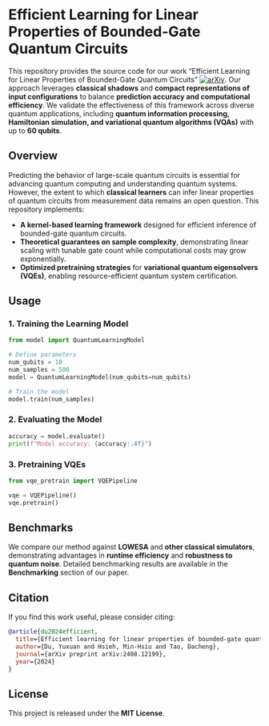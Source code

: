 # **Efficient Learning for Linear Properties of Bounded-Gate Quantum Circuits**
This repository provides the source code for our work “Efficient Learning for Linear Properties of Bounded-Gate Quantum Circuits” [![arXiv](https://img.shields.io/badge/arXiv-2408.12199-blue)](https://arxiv.org/pdf/2408.12199). Our approach leverages **classical shadows** and **compact representations of input configurations** to balance **prediction accuracy and computational efficiency**. We validate the effectiveness of this framework across diverse quantum applications, including **quantum information processing, Hamiltonian simulation, and variational quantum algorithms (VQAs)** with up to **60 qubits**.


## **Overview**
Predicting the behavior of large-scale quantum circuits is essential for advancing quantum computing and understanding quantum systems. However, the extent to which **classical learners** can infer linear properties of quantum circuits from measurement data remains an open question. This repository implements:
- **A kernel-based learning framework** designed for efficient inference of bounded-gate quantum circuits.
- **Theoretical guarantees on sample complexity**, demonstrating linear scaling with tunable gate count while computational costs may grow exponentially.
- **Optimized pretraining strategies** for **variational quantum eigensolvers (VQEs)**, enabling resource-efficient quantum system certification.


## **Usage**
### **1. Training the Learning Model**
```python
from model import QuantumLearningModel

# Define parameters
num_qubits = 10
num_samples = 500
model = QuantumLearningModel(num_qubits=num_qubits)

# Train the model
model.train(num_samples)
```

### **2. Evaluating the Model**
```python
accuracy = model.evaluate()
print(f"Model accuracy: {accuracy:.4f}")
```

### **3. Pretraining VQEs**
```python
from vqe_pretrain import VQEPipeline

vqe = VQEPipeline()
vqe.pretrain()
```

## **Benchmarks**
We compare our method against **LOWESA** and **other classical simulators**, demonstrating advantages in **runtime efficiency** and **robustness to quantum noise**. Detailed benchmarking results are available in the **Benchmarking** section of our paper.

## **Citation**
If you find this work useful, please consider citing:
```bibtex
@article{du2024efficient,
  title={Efficient learning for linear properties of bounded-gate quantum circuits},
  author={Du, Yuxuan and Hsieh, Min-Hsiu and Tao, Dacheng},
  journal={arXiv preprint arXiv:2408.12199},
  year={2024}
}
```

## **License**
This project is released under the **MIT License**.
